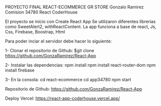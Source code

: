 PROYECTO FINAL REACT-ECOMMERCE GR STORE
Gonzalo Ramirez 
Comision 34780 React CoderHouse

El proyecto se inicio con Create React App
Se utilizaron diferentes librerias como SweetAlert2, withReactContent.
La app funciona a base de react, Js, Css, Firebase, Boostrap, Html

Para poder inciar el servidor debe hacer lo siguiente:

1- Clonar el repositorio de Github:
    $git clone https://github.com/GonzaRamirez/React-App

2- Instalar las dependencias:
    npm install
    npm install react-router-dom
    npm install firebase

3- En la consola:
    cd react-ecommerce
    cd app34780
    npm start

Repositorio de Github:
    https://github.com/GonzaRamirez/React-App

Deploy Vercel:
    https://react-app-coderhouse.vercel.app/
